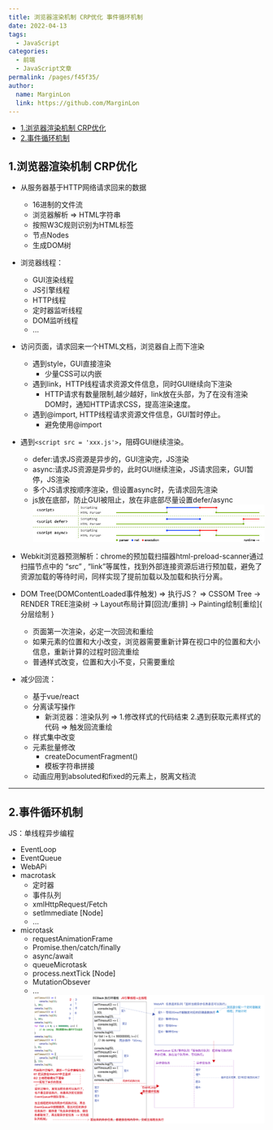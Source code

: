 ```yaml
---
title: 浏览器渲染机制 CRP优化 事件循环机制
date: 2022-04-13
tags: 
  - JavaScript
categories: 
  - 前端
  - JavaScript文章
permalink: /pages/f45f35/
author: 
  name: MarginLon
  link: https://github.com/MarginLon
---
```

- [1.浏览器渲染机制 CRP优化](#1浏览器渲染机制-crp优化)
- [2.事件循环机制](#2事件循环机制)

## 1.浏览器渲染机制 CRP优化

- 从服务器基于HTTP网络请求回来的数据
  - 16进制的文件流
  - 浏览器解析 => HTML字符串
  - 按照W3C规则识别为HTML标签
  - 节点Nodes
  - 生成DOM树

- 浏览器线程：
  - GUI渲染线程
  - JS引擎线程
  - HTTP线程
  - 定时器监听线程
  - DOM监听线程
  - ...

- 访问页面，请求回来一个HTML文档，浏览器自上而下渲染
  - 遇到style，GUI直接渲染
    - 少量CSS可以内嵌
  - 遇到link，HTTP线程请求资源文件信息，同时GUI继续向下渲染
    - HTTP请求有数量限制,越少越好，link放在头部，为了在没有渲染DOM时，通知HTTP请求CSS，提高渲染速度。
  - 遇到@import, HTTP线程请求资源文件信息，GUI暂时停止。
    - 避免使用@import
- 遇到```<script src = 'xxx.js'>```，阻碍GUI继续渲染。
  - defer:请求JS资源是异步的，GUI渲染完，JS渲染
  - async:请求JS资源是异步的，此时GUI继续渲染，JS请求回来，GUI暂停，JS渲染
  - 多个JS请求按顺序渲染，但设置async时，先请求回先渲染
  - js放在底部，防止GUI被阻止，放在非底部尽量设置defer/async
![defer和async](https://github.com/MarginLon/theImages/blob/master/async%20defer.png?raw=true)
- Webkit浏览器预测解析：chrome的预加载扫描器html-preload-scanner通过扫描节点中的 “src” , “link”等属性，找到外部连接资源后进行预加载，避免了资源加载的等待时间，同样实现了提前加载以及加载和执行分离。
  
- DOM Tree(DOMContentLoaded事件触发) => 执行JS？ => CSSOM Tree -> RENDER TREE渲染树 -> Layout布局计算[回流/重排] -> Painting绘制[重绘]{ 分层绘制 }
  - 页面第一次渲染，必定一次回流和重绘
  - 如果元素的位置和大小改变，浏览器需要重新计算在视口中的位置和大小信息，重新计算的过程时回流重绘
  - 普通样式改变，位置和大小不变，只需要重绘
- 减少回流：
  - 基于vue/react
  - 分离读写操作
    - 新浏览器：渲染队列 => 1.修改样式的代码结束 2.遇到获取元素样式的代码 => 触发回流重绘
  - 样式集中改变
  - 元素批量修改
    - createDocumentFragment()
    - 模板字符串拼接
  - 动画应用到absoluted和fixed的元素上，脱离文档流

---

## 2.事件循环机制

JS：单线程异步编程

- EventLoop
- EventQueue
- WebAPi
- macrotask
  - 定时器
  - 事件队列
  - xmlHttpRequest/Fetch
  - setImmediate [Node]
  - ...
- microtask
  - requestAnimationFrame
  - Promise.then/catch/finally
  - async/await
  - queueMicrotask
  - process.nextTick [Node]
  - MutationObsever
  - ...
![宏任务微任务](https://github.com/MarginLon/theImages/blob/master/%E5%BC%82%E6%AD%A5%E7%BA%BF%E7%A8%8B.png?raw=true)
